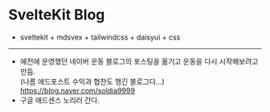 # SvelteKit Blog

- sveltekit + mdsvex + tailwindcss + daisyui + css

---

- 예전에 운영했던 네이버 운동 블로그의 포스팅을 옮기고 운동을 다시 시작해보려고 만듬.  
  (나름 애드포스트 수익과 협찬도 챙긴 블로그다...)  
  https://blog.naver.com/soldia9999
- 구글 애드센스 노리러 간다.
